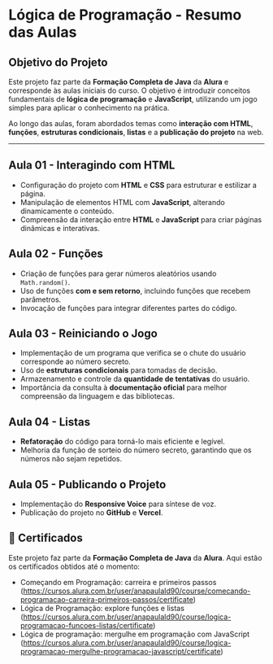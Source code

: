 # Lógica de Programação - Resumo das Aulas  

## Objetivo do Projeto  
Este projeto faz parte da **Formação Completa de Java** da **Alura** e corresponde às aulas iniciais do curso. O objetivo é introduzir conceitos fundamentais de **lógica de programação** e **JavaScript**, utilizando um jogo simples para aplicar o conhecimento na prática.  

Ao longo das aulas, foram abordados temas como **interação com HTML**, **funções**, **estruturas condicionais**, **listas** e a **publicação do projeto** na web.  

---

## Aula 01 - Interagindo com HTML  
- Configuração do projeto com **HTML** e **CSS** para estruturar e estilizar a página.  
- Manipulação de elementos HTML com **JavaScript**, alterando dinamicamente o conteúdo.  
- Compreensão da interação entre **HTML** e **JavaScript** para criar páginas dinâmicas e interativas.  

## Aula 02 - Funções  
- Criação de funções para gerar números aleatórios usando `Math.random()`.  
- Uso de funções **com e sem retorno**, incluindo funções que recebem parâmetros.  
- Invocação de funções para integrar diferentes partes do código.  

## Aula 03 - Reiniciando o Jogo  
- Implementação de um programa que verifica se o chute do usuário corresponde ao número secreto.  
- Uso de **estruturas condicionais** para tomadas de decisão.  
- Armazenamento e controle da **quantidade de tentativas** do usuário.  
- Importância da consulta à **documentação oficial** para melhor compreensão da linguagem e das bibliotecas.  

## Aula 04 - Listas  
- **Refatoração** do código para torná-lo mais eficiente e legível.  
- Melhoria da função de sorteio do número secreto, garantindo que os números não sejam repetidos.  

## Aula 05 - Publicando o Projeto  
- Implementação do **Responsive Voice** para síntese de voz.  
- Publicação do projeto no **GitHub** e **Vercel**.

## 📜 Certificados  
Este projeto faz parte da **Formação Completa de Java** da **Alura**. Aqui estão os certificados obtidos até o momento:  

- Começando em Programação: carreira e primeiros passos (https://cursos.alura.com.br/user/anapaulald90/course/comecando-programacao-carreira-primeiros-passos/certificate)
- Lógica de Programação: explore funções e listas (https://cursos.alura.com.br/user/anapaulald90/course/logica-programacao-funcoes-listas/certificate)
- Lógica de programação: mergulhe em programação com JavaScript (https://cursos.alura.com.br/user/anapaulald90/course/logica-programacao-mergulhe-programacao-javascript/certificate)

